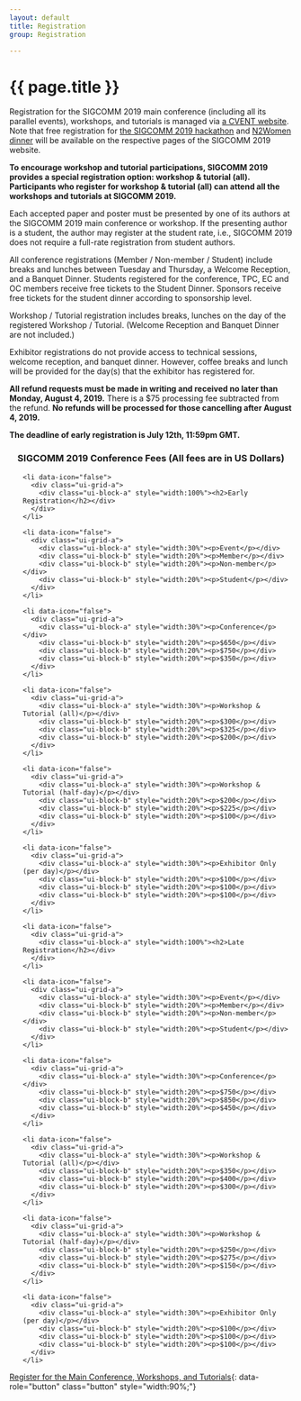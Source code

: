```yaml
---
layout: default
title: Registration
group: Registration

---
```




# {{ page.title }}
Registration for the SIGCOMM 2019 main conference (including all its parallel events), workshops, and tutorials is managed via [a CVENT website](http://www.cvent.com/d/66q4fb/4W).  Note that free registration for [the SIGCOMM 2019 hackathon](https://conferences.sigcomm.org/sigcomm/2019/hackathon.html) and [N2Women dinner](https://conferences.sigcomm.org/sigcomm/2019/n2women_dinner.html) will be available on the respective pages of the SIGCOMM 2019 website.

**To encourage workshop and tutorial participations, SIGCOMM 2019 provides a special registration option: workshop & tutorial (all). Participants who register for workshop & tutorial (all) can attend all the workshops and tutorials at SIGCOMM 2019.**

Each accepted paper and poster must be presented by one of its authors at the SIGCOMM 2019 main conference or workshop. If the presenting author is a student, the author may register at the student rate, i.e., SIGCOMM 2019 does not require a full-rate registration from student authors.

All conference registrations (Member / Non-member / Student) include breaks and lunches between Tuesday and Thursday, a Welcome Reception, and a Banquet Dinner. Students registered for the conference, TPC, EC and OC members receive free tickets to the Student Dinner. Sponsors receive free tickets for the student dinner according to sponsorship level.

Workshop / Tutorial registration includes breaks, lunches on the day of the registered Workshop / Tutorial. (Welcome Reception and Banquet Dinner are not included.)

Exhibitor registrations do not  provide access to technical sessions, welcome reception, and banquet dinner. However, coffee breaks and lunch will be provided for the day(s) that the exhibitor has registered for.

**All refund requests must be made in writing and received no later than Monday, August 4, 2019.** There is a $75 processing fee subtracted from the refund. **No refunds will be processed for those cancelling after August 4, 2019.**

**The deadline of early registration is July 12th, 11:59pm GMT.**<br>
<h3 style="text-align:center;">SIGCOMM 2019 Conference Fees (All fees are in US Dollars)</h3>
<ul data-role="listview" data-inset="true" data-theme="a" data-content-theme="a" class="datetbl">

    <li data-icon="false">
      <div class="ui-grid-a">
        <div class="ui-block-a" style="width:100%"><h2>Early Registration</h2></div>
      </div>
    </li>

    <li data-icon="false">
      <div class="ui-grid-a">
        <div class="ui-block-a" style="width:30%"><p>Event</p></div>
        <div class="ui-block-b" style="width:20%"><p>Member</p></div>
        <div class="ui-block-b" style="width:20%"><p>Non-member</p></div>
        <div class="ui-block-b" style="width:20%"><p>Student</p></div>
      </div>
    </li>

    <li data-icon="false">
      <div class="ui-grid-a">
        <div class="ui-block-a" style="width:30%"><p>Conference</p></div>
        <div class="ui-block-b" style="width:20%"><p>$650</p></div>
        <div class="ui-block-b" style="width:20%"><p>$750</p></div>
        <div class="ui-block-b" style="width:20%"><p>$350</p></div>
      </div>
    </li>

    <li data-icon="false">
      <div class="ui-grid-a">
        <div class="ui-block-a" style="width:30%"><p>Workshop & Tutorial (all)</p></div>
        <div class="ui-block-b" style="width:20%"><p>$300</p></div>
        <div class="ui-block-b" style="width:20%"><p>$325</p></div>
        <div class="ui-block-b" style="width:20%"><p>$200</p></div>
      </div>
    </li>

    <li data-icon="false">
      <div class="ui-grid-a">
        <div class="ui-block-a" style="width:30%"><p>Workshop & Tutorial (half-day)</p></div>
        <div class="ui-block-b" style="width:20%"><p>$200</p></div>
        <div class="ui-block-b" style="width:20%"><p>$225</p></div>
        <div class="ui-block-b" style="width:20%"><p>$100</p></div>
      </div>
    </li>

    <li data-icon="false">
      <div class="ui-grid-a">
        <div class="ui-block-a" style="width:30%"><p>Exhibitor Only (per day)</p></div>
        <div class="ui-block-b" style="width:20%"><p>$100</p></div>
        <div class="ui-block-b" style="width:20%"><p>$100</p></div>
        <div class="ui-block-b" style="width:20%"><p>$100</p></div>
      </div>
    </li>

</ul>
<ul style="margin-top:10px;" data-role="listview" data-inset="true" data-theme="a" data-content-theme="a" class="datetbl">

    <li data-icon="false">
      <div class="ui-grid-a">
        <div class="ui-block-a" style="width:100%"><h2>Late Registration</h2></div>
      </div>
    </li>

    <li data-icon="false">
      <div class="ui-grid-a">
        <div class="ui-block-a" style="width:30%"><p>Event</p></div>
        <div class="ui-block-b" style="width:20%"><p>Member</p></div>
        <div class="ui-block-b" style="width:20%"><p>Non-member</p></div>
        <div class="ui-block-b" style="width:20%"><p>Student</p></div>
      </div>
    </li>

    <li data-icon="false">
      <div class="ui-grid-a">
        <div class="ui-block-a" style="width:30%"><p>Conference</p></div>
        <div class="ui-block-b" style="width:20%"><p>$750</p></div>
        <div class="ui-block-b" style="width:20%"><p>$850</p></div>
        <div class="ui-block-b" style="width:20%"><p>$450</p></div>
      </div>
    </li>

    <li data-icon="false">
      <div class="ui-grid-a">
        <div class="ui-block-a" style="width:30%"><p>Workshop & Tutorial (all)</p></div>
        <div class="ui-block-b" style="width:20%"><p>$350</p></div>
        <div class="ui-block-b" style="width:20%"><p>$400</p></div>
        <div class="ui-block-b" style="width:20%"><p>$300</p></div>
      </div>
    </li>

    <li data-icon="false">
      <div class="ui-grid-a">
        <div class="ui-block-a" style="width:30%"><p>Workshop & Tutorial (half-day)</p></div>
        <div class="ui-block-b" style="width:20%"><p>$250</p></div>
        <div class="ui-block-b" style="width:20%"><p>$275</p></div>
        <div class="ui-block-b" style="width:20%"><p>$150</p></div>
      </div>
    </li>

    <li data-icon="false">
      <div class="ui-grid-a">
        <div class="ui-block-a" style="width:30%"><p>Exhibitor Only (per day)</p></div>
        <div class="ui-block-b" style="width:20%"><p>$100</p></div>
        <div class="ui-block-b" style="width:20%"><p>$100</p></div>
        <div class="ui-block-b" style="width:20%"><p>$100</p></div>
      </div>
    </li>
</ul>

[Register for the Main Conference, Workshops, and Tutorials](http://www.cvent.com/d/66q4fb/4W){: data-role="button" class="button" style="width:90%;"}
